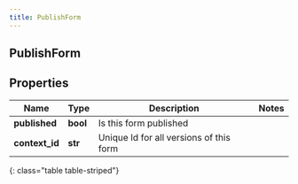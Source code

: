 ```yaml
---
title: PublishForm
---
```

## PublishForm

## Properties

|Name | Type | Description | Notes|
|------------ | ------------- | ------------- | -------------|
| **published** | **bool** | Is this form published | |
| **context_id** | **str** | Unique Id for all versions of this form | |
{: class="table table-striped"}


